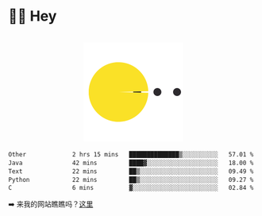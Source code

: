 
# 👋🏻 Hey
<div align="center">
	<br>
	<img src="https://raw.githubusercontent.com/Aniket965/Aniket965/master/pacman.svg?sanitize=true" width="200" height="200">
	<br>
</div>

<!--START_SECTION:waka-->

```txt
Other             2 hrs 15 mins   ██████████████▒░░░░░░░░░░   57.01 %
Java              42 mins         ████▓░░░░░░░░░░░░░░░░░░░░   18.00 %
Text              22 mins         ██▒░░░░░░░░░░░░░░░░░░░░░░   09.49 %
Python            22 mins         ██▒░░░░░░░░░░░░░░░░░░░░░░   09.27 %
C                 6 mins          ▓░░░░░░░░░░░░░░░░░░░░░░░░   02.84 %
```

<!--END_SECTION:waka-->

 ➡️  来我的网站瞧瞧吗？[这里](https://www.shaolongfei.com)
